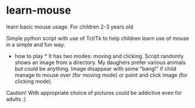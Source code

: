 # learn-mouse
learn basic mouse usage. For children 2-3 years old

Simple python script with use of Tcl/Tk to help children learn use of mouse in a simple and fun way.

* how to play *
It has two modes: moving and clicking. Script randomly shows an image from a directory. My daughers prefer various animals but could be anything. Image disappear with some "bang!" if child manage to mouse over (for moving mode) or point and click image (for clicking mode).

Caution! With appropriate choice of pictures could be addictive even for adults :)
